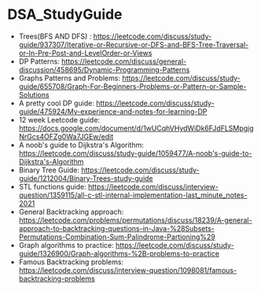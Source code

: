 # DSA_StudyGuide

- Trees(BFS AND DFS) : https://leetcode.com/discuss/study-guide/937307/Iterative-or-Recursive-or-DFS-and-BFS-Tree-Traversal-or-In-Pre-Post-and-LevelOrder-or-Views
- DP Patterns:  https://leetcode.com/discuss/general-discussion/458695/Dynamic-Programming-Patterns  
- Graphs Patterns and Problems: https://leetcode.com/discuss/study-guide/655708/Graph-For-Beginners-Problems-or-Pattern-or-Sample-Solutions
- A pretty cool DP guide: https://leetcode.com/discuss/study-guide/475924/My-experience-and-notes-for-learning-DP
- 12 week Leetcode guide: https://docs.google.com/document/d/1wUCqhVHydWiDk6FJdFLSMpgigNrGcs4OFZg0Wa7JGEw/edit
- A noob's guide to Dijkstra's Algorithm: https://leetcode.com/discuss/study-guide/1059477/A-noob's-guide-to-Dijkstra's-Algorithm
- Binary Tree Guide: https://leetcode.com/discuss/study-guide/1212004/Binary-Trees-study-guide
- STL functions guide: https://leetcode.com/discuss/interview-question/1359115/all-c-stl-internal-implementation-last_minute_notes-2021
- General Backtracking approach: https://leetcode.com/problems/permutations/discuss/18239/A-general-approach-to-backtracking-questions-in-Java-%28Subsets-Permutations-Combination-Sum-Palindrome-Partioning%29
- Graph algorithms to practice: https://leetcode.com/discuss/study-guide/1326900/Graph-algorithms-%2B-problems-to-practice
- Famous Backtracking problems: https://leetcode.com/discuss/interview-question/1098081/famous-backtracking-problems
